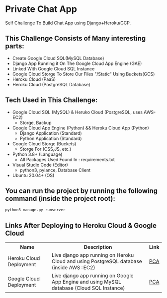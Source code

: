 # Private Chat App
Self Challenge To Build Chat App using Django+Heroku/GCP.
## This Challenge Consists of Many interesting parts:
- Create Google Cloud SQL(MySQL Database)
- Django App Running it On The Google Cloud App Engine (GAE)
- Linked With Google Cloud SQL Instance
- Google Cloud Storge To Store Our Files "/Static" Using Buckets(GCS)
- Heroku Cloud (PaaS)
- Heroku Cloud (PostgreSQL Database)
## Tech Used in This Challenge:
- Google Cloud SQL (MySQL) & Heruko Cloud (PostgreSQL, uses AWS-EC2)
   - Storge, Backup
- Google Cloud App Engine (Python) && Heroku Cloud App (Python)
   - Django Application (Standard)
   - Python Application (Standard)
- Google Cloud Storge (Buckets)
   - Storge For (CSS,JS, etc.) 
- Python 3.8+ (Language)
   - All Packages Used Found In : requirements.txt
- Visual Studio Code (Editor)
   - python3, pylance, Database Client
- Ubuntu 20.04+ (OS)
## You can run the project by running the following command (inside the project root):
```python
python3 manage.py runserver
```
## Links After Deploying to Heroku Cloud & Google Cloud
<table class="tg">
  <tr>
    <th class="tg-yw4l"><b>Name</b></th>
    <th class="tg-yw4l"><b>Description</b></th>
    <th class="tg-yw4l"><b>Link</b></th>
  </tr>
  
  <tr>
    <td class="tg-yw4l">Heroku Cloud Deployment</td>
    <td class="tg-yw4l">Live django app running on Heroku Cloud and using PostgreSQL database (inside AWS=EC2)</td>
    <td class="tg-yw4l"><a href="https://myliquidxapp.herokuapp.com/">
      <p>PCA</p>
    </a></td>
  </tr>
  
  <tr>
    <td class="tg-yw4l">Google Cloud Deployment</td>
    <td class="tg-yw4l">Live django app running on Google App Engine and using MySQL database (Cloud SQL Instance)</td>
    <td class="tg-yw4l"><a href="https://testdb-315718.el.r.appspot.com/">
     <p>PCA</p>
    </a></td>
  </tr>
